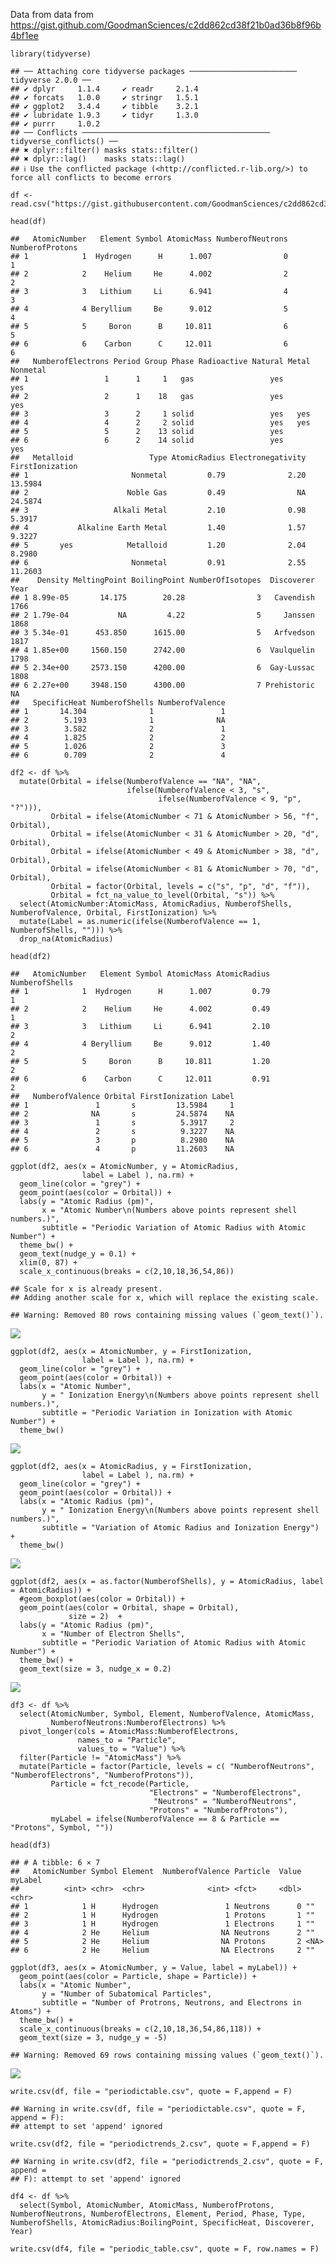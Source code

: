 Data from data from
<https://gist.github.com/GoodmanSciences/c2dd862cd38f21b0ad36b8f96b4bf1ee>

    library(tidyverse)

    ## ── Attaching core tidyverse packages ──────────────────────── tidyverse 2.0.0 ──
    ## ✔ dplyr     1.1.4     ✔ readr     2.1.4
    ## ✔ forcats   1.0.0     ✔ stringr   1.5.1
    ## ✔ ggplot2   3.4.4     ✔ tibble    3.2.1
    ## ✔ lubridate 1.9.3     ✔ tidyr     1.3.0
    ## ✔ purrr     1.0.2     
    ## ── Conflicts ────────────────────────────────────────── tidyverse_conflicts() ──
    ## ✖ dplyr::filter() masks stats::filter()
    ## ✖ dplyr::lag()    masks stats::lag()
    ## ℹ Use the conflicted package (<http://conflicted.r-lib.org/>) to force all conflicts to become errors

    df <- read.csv("https://gist.githubusercontent.com/GoodmanSciences/c2dd862cd38f21b0ad36b8f96b4bf1ee/raw/1d92663004489a5b6926e944c1b3d9ec5c40900e/Periodic%2520Table%2520of%2520Elements.csv")

    head(df)

    ##   AtomicNumber   Element Symbol AtomicMass NumberofNeutrons NumberofProtons
    ## 1            1  Hydrogen      H      1.007                0               1
    ## 2            2    Helium     He      4.002                2               2
    ## 3            3   Lithium     Li      6.941                4               3
    ## 4            4 Beryllium     Be      9.012                5               4
    ## 5            5     Boron      B     10.811                6               5
    ## 6            6    Carbon      C     12.011                6               6
    ##   NumberofElectrons Period Group Phase Radioactive Natural Metal Nonmetal
    ## 1                 1      1     1   gas                 yes            yes
    ## 2                 2      1    18   gas                 yes            yes
    ## 3                 3      2     1 solid                 yes   yes         
    ## 4                 4      2     2 solid                 yes   yes         
    ## 5                 5      2    13 solid                 yes               
    ## 6                 6      2    14 solid                 yes            yes
    ##   Metalloid                 Type AtomicRadius Electronegativity FirstIonization
    ## 1                       Nonmetal         0.79              2.20         13.5984
    ## 2                      Noble Gas         0.49                NA         24.5874
    ## 3                   Alkali Metal         2.10              0.98          5.3917
    ## 4           Alkaline Earth Metal         1.40              1.57          9.3227
    ## 5       yes            Metalloid         1.20              2.04          8.2980
    ## 6                       Nonmetal         0.91              2.55         11.2603
    ##    Density MeltingPoint BoilingPoint NumberOfIsotopes  Discoverer Year
    ## 1 8.99e-05       14.175        20.28                3   Cavendish 1766
    ## 2 1.79e-04           NA         4.22                5     Janssen 1868
    ## 3 5.34e-01      453.850      1615.00                5   Arfvedson 1817
    ## 4 1.85e+00     1560.150      2742.00                6  Vaulquelin 1798
    ## 5 2.34e+00     2573.150      4200.00                6  Gay-Lussac 1808
    ## 6 2.27e+00     3948.150      4300.00                7 Prehistoric   NA
    ##   SpecificHeat NumberofShells NumberofValence
    ## 1       14.304              1               1
    ## 2        5.193              1              NA
    ## 3        3.582              2               1
    ## 4        1.825              2               2
    ## 5        1.026              2               3
    ## 6        0.709              2               4

    df2 <- df %>%
      mutate(Orbital = ifelse(NumberofValence == "NA", "NA",
                              ifelse(NumberofValence < 3, "s",
                                     ifelse(NumberofValence < 9, "p", "?"))),
             Orbital = ifelse(AtomicNumber < 71 & AtomicNumber > 56, "f",  Orbital),
             Orbital = ifelse(AtomicNumber < 31 & AtomicNumber > 20, "d",  Orbital),
             Orbital = ifelse(AtomicNumber < 49 & AtomicNumber > 38, "d",  Orbital),
             Orbital = ifelse(AtomicNumber < 81 & AtomicNumber > 70, "d",  Orbital),
             Orbital = factor(Orbital, levels = c("s", "p", "d", "f")),
             Orbital = fct_na_value_to_level(Orbital, "s")) %>%
      select(AtomicNumber:AtomicMass, AtomicRadius, NumberofShells, NumberofValence, Orbital, FirstIonization) %>%
      mutate(Label = as.numeric(ifelse(NumberofValence == 1, NumberofShells, ""))) %>%
      drop_na(AtomicRadius) 

    head(df2)

    ##   AtomicNumber   Element Symbol AtomicMass AtomicRadius NumberofShells
    ## 1            1  Hydrogen      H      1.007         0.79              1
    ## 2            2    Helium     He      4.002         0.49              1
    ## 3            3   Lithium     Li      6.941         2.10              2
    ## 4            4 Beryllium     Be      9.012         1.40              2
    ## 5            5     Boron      B     10.811         1.20              2
    ## 6            6    Carbon      C     12.011         0.91              2
    ##   NumberofValence Orbital FirstIonization Label
    ## 1               1       s         13.5984     1
    ## 2              NA       s         24.5874    NA
    ## 3               1       s          5.3917     2
    ## 4               2       s          9.3227    NA
    ## 5               3       p          8.2980    NA
    ## 6               4       p         11.2603    NA

    ggplot(df2, aes(x = AtomicNumber, y = AtomicRadius,
                    label = Label ), na.rm) +
      geom_line(color = "grey") +
      geom_point(aes(color = Orbital)) +
      labs(y = "Atomic Radius (pm)",
           x = "Atomic Number\n(Numbers above points represent shell numbers.)",
           subtitle = "Periodic Variation of Atomic Radius with Atomic Number") +
      theme_bw() +
      geom_text(nudge_y = 0.1) +
      xlim(0, 87) +
      scale_x_continuous(breaks = c(2,10,18,36,54,86)) 

    ## Scale for x is already present.
    ## Adding another scale for x, which will replace the existing scale.

    ## Warning: Removed 80 rows containing missing values (`geom_text()`).

![](./images/periodictrends-1.png)

    ggplot(df2, aes(x = AtomicNumber, y = FirstIonization,
                    label = Label ), na.rm) +
      geom_line(color = "grey") +
      geom_point(aes(color = Orbital)) +
      labs(x = "Atomic Number",
           y = " Ionization Energy\n(Numbers above points represent shell numbers.)",
           subtitle = "Periodic Variation in Ionization with Atomic Number") +
      theme_bw() 

![](./images/periodictrends-2.png)

    ggplot(df2, aes(x = AtomicRadius, y = FirstIonization, 
                    label = Label ), na.rm) +
      geom_line(color = "grey") +
      geom_point(aes(color = Orbital)) +
      labs(x = "Atomic Radius (pm)",
           y = " Ionization Energy\n(Numbers above points represent shell numbers.)",
           subtitle = "Variation of Atomic Radius and Ionization Energy") +
      theme_bw() 

![](./images/periodictrends-3.png)

    ggplot(df2, aes(x = as.factor(NumberofShells), y = AtomicRadius, label = AtomicRadius)) +
      #geom_boxplot(aes(color = Orbital)) +
      geom_point(aes(color = Orbital, shape = Orbital),
                 size = 2)  +
      labs(y = "Atomic Radius (pm)",
           x = "Number of Electron Shells",
           subtitle = "Periodic Variation of Atomic Radius with Atomic Number") +
      theme_bw() +
      geom_text(size = 3, nudge_x = 0.2)

![](./images/periodictrends-4.png)

    df3 <- df %>%
      select(AtomicNumber, Symbol, Element, NumberofValence, AtomicMass,
             NumberofNeutrons:NumberofElectrons) %>%
      pivot_longer(cols = AtomicMass:NumberofElectrons, 
                   names_to = "Particle", 
                   values_to = "Value") %>%
      filter(Particle != "AtomicMass") %>%
      mutate(Particle = factor(Particle, levels = c( "NumberofNeutrons", "NumberofElectrons", "NumberofProtons")),
             Particle = fct_recode(Particle,
                                   "Electrons" = "NumberofElectrons",
                                    "Neutrons" = "NumberofNeutrons",
                                   "Protons" = "NumberofProtons"),
             myLabel = ifelse(NumberofValence == 8 & Particle == "Protons", Symbol, ""))

    head(df3)

    ## # A tibble: 6 × 7
    ##   AtomicNumber Symbol Element  NumberofValence Particle  Value myLabel
    ##          <int> <chr>  <chr>              <int> <fct>     <dbl> <chr>  
    ## 1            1 H      Hydrogen               1 Neutrons      0 ""     
    ## 2            1 H      Hydrogen               1 Protons       1 ""     
    ## 3            1 H      Hydrogen               1 Electrons     1 ""     
    ## 4            2 He     Helium                NA Neutrons      2 ""     
    ## 5            2 He     Helium                NA Protons       2 <NA>   
    ## 6            2 He     Helium                NA Electrons     2 ""

    ggplot(df3, aes(x = AtomicNumber, y = Value, label = myLabel)) +
      geom_point(aes(color = Particle, shape = Particle)) +
      labs(x = "Atomic Number",
           y = "Number of Subatomical Particles",
           subtitle = "Number of Protrons, Neutrons, and Electrons in Atoms") +
      theme_bw() +
      scale_x_continuous(breaks = c(2,10,18,36,54,86,118)) +
      geom_text(size = 3, nudge_y = -5)

    ## Warning: Removed 69 rows containing missing values (`geom_text()`).

![](./images/periodictrends-5.png)

    write.csv(df, file = "periodictable.csv", quote = F,append = F)

    ## Warning in write.csv(df, file = "periodictable.csv", quote = F, append = F):
    ## attempt to set 'append' ignored

    write.csv(df2, file = "periodictrends_2.csv", quote = F,append = F)

    ## Warning in write.csv(df2, file = "periodictrends_2.csv", quote = F, append =
    ## F): attempt to set 'append' ignored

    df4 <- df %>%
      select(Symbol, AtomicNumber, AtomicMass, NumberofProtons, NumberofNeutrons, NumberofElectrons, Element, Period, Phase, Type, NumberofShells, AtomicRadius:BoilingPoint, SpecificHeat, Discoverer, Year)

    write.csv(df4, file = "periodic_table.csv", quote = F, row.names = F)
